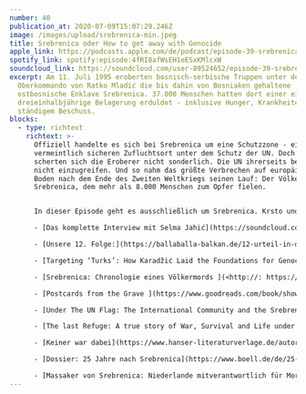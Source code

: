 ```yaml
---
number: 40
publication_at: 2020-07-09T15:07:29.246Z
image: /images/upload/srebrenica-min.jpeg
title: Srebrenica oder How to get away with Genocide
apple_link: https://podcasts.apple.com/de/podcast/episode-39-srebrenica-oder-how-to-get-away-with-genocide/id1170436903?i=1000483916278
spotify_link: spotify:episode:4fRI8afWsEH1eESxKMlcxW
soundcloud_link: https://soundcloud.com/user-89524652/episode-39-srebrenica-oder-how-to-get-away-with-genocide
excerpt: Am 11. Juli 1995 eroberten bosnisch-serbische Truppen unter dem
  Oberkommando von Ratko Mladić die bis dahin von Bosniaken gehaltene
  ostbosnische Enklave Srebrenica. 37.000 Menschen hatten dort einer eine
  dreieinhalbjährige Belagerung erduldet - inklusive Hunger, Krankheiten und
  ständigem Beschuss.
blocks:
  - type: richtext
    richtext: >-
      Offiziell handelte es sich bei Srebrenica um eine Schutzzone - einen
      vermeintlich sicheren Zufluchtsort unter dem Schutz der UN. Doch darum
      scherten sich die Eroberer nicht sonderlich. Die UN ihrerseits beschloss ,
      nicht einzugreifen. Und so nahm das größte Verbrechen auf europäischem
      Boden nach dem Ende des Zweiten Weltkriegs seinen Lauf: Der Völkermord von
      Srebrenica, dem mehr als 8.000 Menschen zum Opfer fielen.


      In dieser Episode geht es ausschließlich um Srebrenica. Krsto und Danijel versuchen einen Überblick über die Geschehnisse vor, während und nach dem Völkermord zu geben. Vor allem aber kommen zwei Überlebende zu Wort: Selma Jahić, die das Grauen von Srebrenica als Kind miterlebte, und Emir Suljagić, der überlebte, weil er als Dolmetscher für die UN arbeitete und der heute das Srebrenica Genocide Memorial Center leitet.

      - [Das komplette Interview mit Selma Jahić](https://soundcloud.com/user-89524652/extra-im-gesprach-mit-der-srebrenica-uberlebenden-selma-jahic) (40 Minuten)

      - [Unsere 12. Folge:](https://ballaballa-balkan.de/12-urteil-in-den-haag-oder-zeig-mir-deine-helden/) Urteil in Den Haag oder zeig mir deine Helden

      - [Targeting ‘Turks’: How Karadžić Laid the Foundations for Genocide](https://balkaninsight.com/2019/04/15/targeting-turks-how-karadzic-laid-the-foundations-for-genocide/) (Emir Suljagić, Balkan Insight)

      - [Srebrenica: Chronologie eines Völkermords ](<http://: https://www.hamburger-edition.de/buecher-e-books/artikel-detail/srebrenica/d/1962/Srebrenica/8/>)(Matthias Fink, Hamburger Edition)

      - [Postcards from the Grave ](https://www.goodreads.com/book/show/855555.Postcards_from_the_Grave)(Emir Suljagić, Saqi Books)

      - [Under The UN Flag: The International Community and the Srebrenica Genocide](https://www.goodreads.com/book/show/17277366-under-the-un-flag) (Hasan Nuhanović, DES Sarajevo)

      - [The last Refuge: A true story of War, Survival and Life under Siege in Srebrenica](https://www.faz.net/aktuell/politik/politische-buecher/kriegsverbrechen-das-massaker-von-srebrenic-16527487.html) (Hasan Nuhanović, Peter Owen)

      - [Keiner war dabei](https://www.hanser-literaturverlage.de/autor/slavenka-drakulic/) (Slavenka Drakulić, Hanser)

      - [Dossier: 25 Jahre nach Srebrenica](https://www.boell.de/de/25-jahre-nach-srebrenica?dimension1=startseite) (Heinrich Böll Stiftung)

      - [Massaker von Srebrenica: Niederlande mitverantwortlich für Mord an 350 Muslimen](https://de.euronews.com/2019/07/19/massaker-von-srebrenica-niederlande-mitverantwortlich-fur-mord-an-350-muslimen) (Euronews)
---
```

